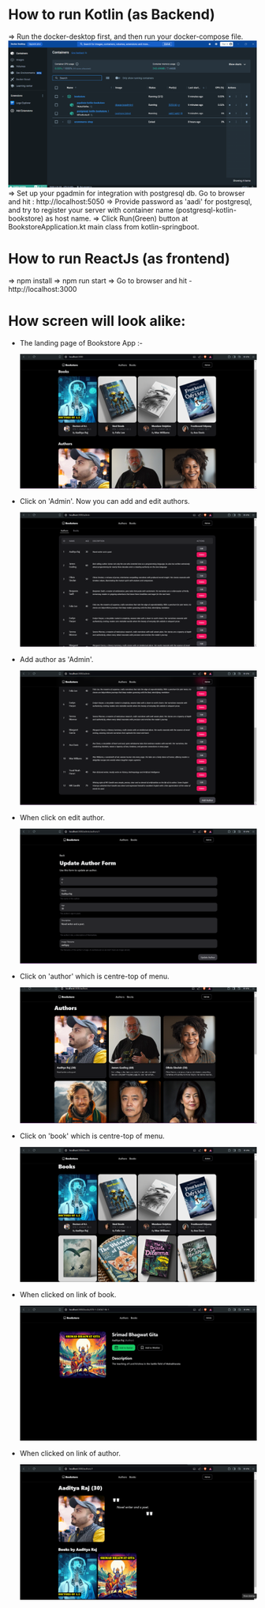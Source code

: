 # How to run Kotlin (as Backend)
 => Run the docker-desktop first, and then run your docker-compose file.
  ![](https://github.com/AadityaUoHyd/bootstore-kotlin-reactJs-project/blob/master/screenshot/docker-desktop.png)
 => Set up your pgadmin for integration with postgresql db. Go to browser and hit : http://localhost:5050
 => Provide password as 'aadi' for postgresql, and try to register your server with container name (postgresql-kotlin-bookstore) as host name.
 => Click Run(Green) button at BookstoreApplication.kt main class from kotlin-springboot.

# How to run ReactJs (as frontend)
=> npm install
=> npm run start
=> Go to browser and hit - http://localhost:3000

# How screen will look alike:

- The landing page of Bookstore App :-

  ![](https://github.com/AadityaUoHyd/bootstore-kotlin-reactJs-project/blob/master/screenshot/1bookstore.png)

- Click on 'Admin'. Now you can add and edit authors.

  ![](https://github.com/AadityaUoHyd/bootstore-kotlin-reactJs-project/blob/master/screenshot/2add%20and%20edit%20author.png)

- Add author as 'Admin'.

  ![](https://github.com/AadityaUoHyd/bootstore-kotlin-reactJs-project/blob/master/screenshot/3add-author-from-admin.png)
  
- When click on edit author.

  ![](https://github.com/AadityaUoHyd/bootstore-kotlin-reactJs-project/blob/master/screenshot/4When%20click%20on%20edit%20author.png)
  
- Click on 'author' which is centre-top of menu.

  ![](https://github.com/AadityaUoHyd/bootstore-kotlin-reactJs-project/blob/master/screenshot/5author.png)
  
- Click on 'book' which is centre-top of menu.

  ![](https://github.com/AadityaUoHyd/bootstore-kotlin-reactJs-project/blob/master/screenshot/6books.png)
  
- When clicked on link of book.

  ![](https://github.com/AadityaUoHyd/bootstore-kotlin-reactJs-project/blob/master/screenshot/7book-add.png)
  
- When clicked on link of author.

  ![](https://github.com/AadityaUoHyd/bootstore-kotlin-reactJs-project/blob/master/screenshot/8author%20and%20his%20books.png)
